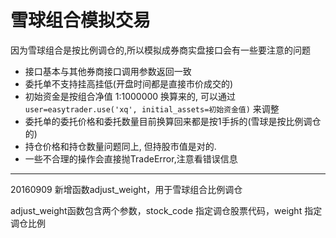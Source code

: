 # 雪球组合模拟交易

因为雪球组合是按比例调仓的,所以模拟成券商实盘接口会有一些要注意的问题

* 接口基本与其他券商接口调用参数返回一致
* 委托单不支持挂高挂低(开盘时间都是直接市价成交的)
* 初始资金是按组合净值 1:1000000 换算来的, 可以通过 `user=easytrader.use('xq', initial_assets=初始资金值)` 来调整
* 委托单的委托价格和委托数量目前换算回来都是按1手拆的(雪球是按比例调仓的)
* 持仓价格和持仓数量问题同上, 但持股市值是对的.
* 一些不合理的操作会直接抛TradeError,注意看错误信息
          
----------------
20160909 新增函数adjust_weight，用于雪球组合比例调仓
             
adjust_weight函数包含两个参数，stock_code 指定调仓股票代码，weight 指定调仓比例      

